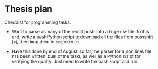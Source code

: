 # Thesis plan

Checklist for programming tasks:

- Want to parse as many of the reddit posts into a huge csv file: to this end,
    write a ~~bash~~ Python script to download all the files from pushshift [x], then loop
    them in `src/main.rs`

- Have this done by end of August: so far, the parser for a json lines file has
been written (bulk of the task), as well as a Python script for verifying the
quality. Just need to write the bash script and run.
